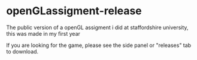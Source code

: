 # openGLassigment-release
The public version of a openGL assigment i did at staffordshire university, this was made in my first year

If you are looking for the game, please see the side panel or "releases" tab to download.
